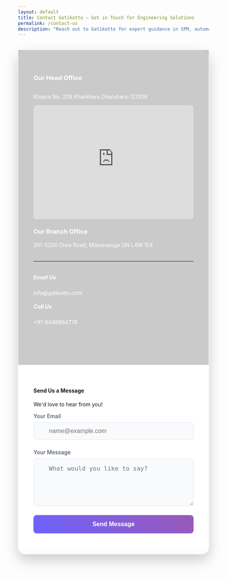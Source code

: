 ```yaml
---
layout: default
title: Contact Gatikotto – Get in Touch for Engineering Solutions
permalink: /contact-us
description: "Reach out to Gatikotto for expert guidance in SPM, automation systems, conveyors, dies, jigs, and custom rubber & plastic parts. We're here to assist you with tailored Sunrise Engineering solutions."
---
```


<style>
  .glass-card {
    max-width: 1000px;
    margin: 2rem auto;
    background: rgba(255, 255, 255, 0.1);
    backdrop-filter: blur(10px);
    border-radius: 20px;
    border: 1px solid rgba(255, 255, 255, 0.2);
    box-shadow: 0 15px 35px rgba(0, 0, 0, 0.2);
    display: flex;
    flex-wrap: wrap;
  }
  
  /* COMPANY INFO SECTION */
  .company-info {
    flex: 1;
    min-width: 300px;
    padding: 40px;
    color: white;
    display: flex;
    flex-direction: column;
    justify-content: center;
    background: rgba(0, 0, 0, 0.2);
  }
  
  .logo {
    display: flex;
    align-items: center;
    margin-bottom: 30px;
  }
  
  .logo-text {
    font-size: 28px;
    font-weight: 700;
  }
  
  .tagline {
    font-size: 14px;
    opacity: 0.8;
    margin-bottom: 30px;
  }
  
  .contact-details {
    margin-bottom: 30px;
  }
  
  .contact-item {
    display: flex;
    margin-bottom: 20px;
    align-items: center;
  }
  
  .contact-icon {
    margin-right: 15px;
    min-width: 30px;
  }
  
  /* CONTACT FORM SECTION */
  .awesome-form {
    flex: 1;
    min-width: 300px;
    padding: 40px;
    background: white;
  }
  
  .form-group {
    margin-bottom: 1.5rem;
  }
  
  .label-text {
    display: block;
    margin-bottom: 0.5rem;
    color: #4a5568;
    font-weight: 500;
  }
  
  .form-group {
  margin-bottom: 1.5rem;
}

.input-label {
  display: block;
  position: relative;
}

.label-text {
  display: block;
  margin-bottom: 0.5rem;
  color: #4a5568;
  font-weight: 500;
  font-size: 0.9rem;
}

.form-input {
  width: 100%;
  padding: 0.8rem 1rem 0.8rem 2.5rem;
  border: 1px solid #e2e8f0;
  border-radius: 8px;
  font-size: 1rem;
  transition: all 0.3s ease;
  background-color: #f8fafc;
}

.form-input:focus {
  outline: none;
  border-color: #667eea;
  box-shadow: 0 0 0 3px rgba(102, 126, 234, 0.2);
  background-color: white;
}

.textarea {
  min-height: 120px;
  resize: vertical;
  padding-top: 1rem;
}
  
  .submit-btn {
    width: 100%;
    padding: 15px;
    background: linear-gradient(45deg, #6c63ff, #9b59b6);
    color: white;
    border: none;
    border-radius: 8px;
    font-size: 16px;
    font-weight: 600;
    cursor: pointer;
    transition: all 0.3s;
  }
  
  .submit-btn:hover {
    transform: translateY(-2px);
    box-shadow: 0 5px 15px rgba(108, 99, 255, 0.3);
  }
  
  /* RESPONSIVE ADJUSTMENTS */
  @media (max-width: 768px) {
    .glass-card {
      flex-direction: column;
    }
    
    .company-info, .awesome-form {
      padding: 30px;
    }
  }
</style>





















<div class="glass-card">
  <!-- COMPANY INFORMATION SECTION -->
 <div class="company-info bg-light bg-gradient">
    <!-- <div class="logo"><div class="logo-text">📍 GATIKOTTO</div> </div> -->
  <h3 class="text-dark">Our Head Office</h3> 
   <p class="text-dark">Khasra No. 208 Kharkhara Dharuhera-121306</p>
 <iframe   src="https://www.google.com/maps/embed?pb=!1m17!1m12!1m3!1d1051.8691510449378!2d76.76589146962948!3d28.202745780383943!2m3!1f0!2f0!3f0!3m2!1i1024!2i768!4f13.1!3m2!1m1!2zMjjCsDEyJzA5LjkiTiA3NsKwNDUnNTkuNSJF!5e1!3m2!1sen!2sin!4v1753185784560!5m2!1sen!2sin"   width="100%"   height="300"  style="border:0; border-radius: 8px;"  allowfullscreen=""  loading="lazy"  referrerpolicy="no-referrer-when-downgrade"> </iframe>
    <div class="contact-details">
      <div class="contact-item">
        <div class="contact-text">
          <h3 class="text-dark p-2">Our Branch Office </h3>
          <p class="text-dark"><i class="fa-solid fa-signs-post "></i> 201-5200 Dixie Road, Mississauga ON L4W 1E4</p>
        </div>
      </div>
      <hr class="text-dark">
     <div class="contact-item">
  <div class="row align-items-center">
    <div class="col-md-6">
      <div class="d-flex align-items-center">
        <i class="fa-solid fa-envelope fa-xl" style="color: #B197FC;"></i>
        <div class="contact-text ps-2">
          <h5 class="mb-0 text-dark">Email Us</h5>
          <p class="mb-0 text-dark">info@gatikotto.com</p>
        </div>
      </div>
    </div>
    <div class="col-md-6">
      <div class="d-flex align-items-center">
        <i class="fa-solid fa-phone  fa-xl" style="color: #3874f7ff;"></i>
        <div class="contact-text ps-2">
          <h5 class="mb-0 text-dark">Call Us</h5>
          <p class="mb-0 text-dark">+91-8448864776</p>
        </div>
      </div>
    </div>
  </div>
</div>
    </div>
  </div>
  
  <!-- CONTACT FORM SECTION -->
  <form action="https://formspree.io/f/mkgbvdqy" method="POST" class="awesome-form">
    <h4 class="mb-1 text-center">Send Us a Message</h4>
    <p class="mb-1 text-center">We'd love to hear from you!</p>
    <div class="form-group">
      <label for="email" class="input-label">
        <span class="label-text">Your Email</span>
        <input type="email" name="email" id="email" class="form-input" placeholder="name@example.com" required>
      </label>
    </div>
    <div class="form-group">
      <label for="message" class="input-label">
        <span class="label-text">Your Message</span>
        <textarea name="message" id="message" class="form-input textarea" placeholder="What would you like to say?" rows="5" required></textarea>
      </label>
    </div>
    <div class="form-footer">
      <button type="submit" class="submit-btn">
        Send Message
      </button>
    </div>
  </form>
</div>

